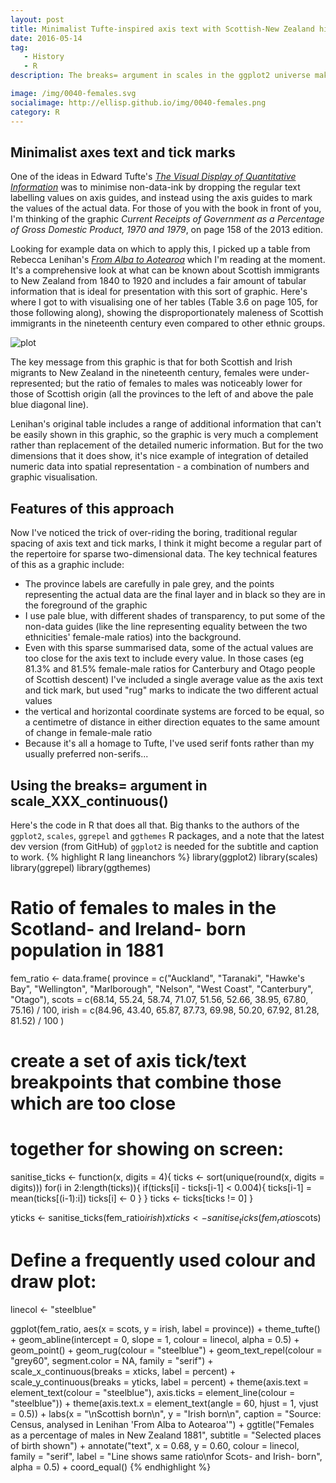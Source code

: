 ```yaml
---
layout: post
title: Minimalist Tufte-inspired axis text with Scottish-New Zealand historical material
date: 2016-05-14
tag: 
   - History
   - R
description: The breaks= argument in scales in the ggplot2 universe makes it simple to do minimalist Tufte-inspired scales where the text and tick marks show the actual data values rather than just regular intervals.

image: /img/0040-females.svg
socialimage: http://ellisp.github.io/img/0040-females.png
category: R
---
```

## Minimalist axes text and tick marks

One of the ideas in Edward Tufte's [*The Visual Display of Quantitative Information*](http://www.amazon.com/Visual-Display-Quantitative-Information/dp/0961392142) was to minimise non-data-ink by dropping the regular text labelling values on axis guides, and instead using the axis guides to mark the values of the actual data.  For those of you with the book in front of you, I'm thinking of the graphic *Current Receipts of Government as a Percentage of Gross Domestic Product, 1970 and 1979*, on page 158 of the 2013 edition.


Looking for example data on which to apply this, I picked up a table from Rebecca Lenihan's [*From Alba to Aotearoa*](http://www.otago.ac.nz/press/books/otago115810.html) which I'm reading at the moment.  It's a comprehensive look at what can be known about Scottish immigrants to New Zealand from 1840 to 1920 and includes a fair amount of tabular information that is ideal for presentation with this sort of graphic.  Here's where I got to with visualising one of her tables (Table 3.6 on page 105, for those following along), showing the disproportionately maleness of Scottish immigrants in the nineteenth century even compared to other ethnic groups.

![plot](/img/0040-females.svg)

The key message from this graphic is that for both Scottish and Irish migrants to New Zealand in the nineteenth century, females were under-represented; but the ratio of females to males was noticeably lower for those of Scottish origin (all the provinces to the left of and above the pale blue diagonal line).  

Lenihan's original table includes a range of additional information that can't be easily shown in this graphic, so the graphic is very much a complement rather than replacement of the detailed numeric information.  But for the two dimensions that it does show, it's nice example of integration of detailed numeric data into spatial representation - a combination of numbers and graphic visualisation.

## Features of this approach

Now I've noticed the trick of over-riding the boring, traditional regular spacing of axis text and tick marks, I think it might become a regular part of the repertoire for sparse two-dimensional data.  The key technical features of this as a graphic include:

* The province labels are carefully in pale grey, and the points representing the actual data are the final layer and in black so they are in the foreground of the graphic
* I use pale blue, with different shades of transparency, to put some of the non-data guides (like the line representing equality between the two ethnicities' female-male ratios) into the background.
* Even with this sparse summarised data, some of the actual values are too close for the axis text to include every value.  In those cases (eg 81.3% and 81.5% female-male ratios for Canterbury and Otago people of Scottish descent) I've included a single average value as the axis text and tick mark, but used "rug" marks to indicate the two different actual values
* the vertical and horizontal coordinate systems are forced to be equal, so a centimetre of distance in either direction equates to the same amount of change in female-male ratio
* Because it's all a homage to Tufte, I've used serif fonts rather than my usually preferred non-serifs...

## Using the breaks= argument in scale_XXX_continuous()

Here's the code in R that does all that.  Big thanks to the authors of the `ggplot2`, `scales`, `ggrepel` and `ggthemes` R packages, and a note that the latest dev version (from GitHub) of `ggplot2` is needed for the subtitle and caption to work.
{% highlight R lang lineanchors %} 
library(ggplot2)
library(scales)
library(ggrepel)
library(ggthemes)

# Ratio of females to males in the Scotland- and Ireland- born population in 1881
fem_ratio <- data.frame(
   province = c("Auckland", "Taranaki", "Hawke's Bay", "Wellington", "Marlborough", "Nelson", "West Coast", "Canterbury", "Otago"), 
   scots = c(68.14, 55.24, 58.74, 71.07, 51.56, 52.66, 38.95, 67.80, 75.16) / 100,
   irish = c(84.96, 43.40, 65.87, 87.73, 69.98, 50.20, 67.92, 81.28, 81.52) / 100
)

# create a set of axis tick/text breakpoints that combine those which are too close
# together for showing on screen:
sanitise_ticks <- function(x, digits = 4){
   ticks <- sort(unique(round(x, digits = digits)))
   for(i in 2:length(ticks)){
      if(ticks[i] - ticks[i-1] < 0.004){
         ticks[i-1] = mean(ticks[(i-1):i])
         ticks[i] <- 0
      }
   }
   ticks <- ticks[ticks != 0] 
}

yticks <- sanitise_ticks(fem_ratio$irish)
xticks <- sanitise_ticks(fem_ratio$scots)


# Define a frequently used colour and draw plot:
linecol <- "steelblue"

ggplot(fem_ratio, aes(x = scots, y = irish, label = province)) +
   theme_tufte() +
   geom_abline(intercept = 0, slope = 1, colour = linecol, alpha = 0.5) +
   geom_point() +
   geom_rug(colour = "steelblue") +
   geom_text_repel(colour = "grey60", segment.color = NA, family = "serif") +
   scale_x_continuous(breaks = xticks, label = percent) +
   scale_y_continuous(breaks = yticks, label = percent) +
   theme(axis.text = element_text(colour = "steelblue"),
         axis.ticks = element_line(colour = "steelblue")) +
   theme(axis.text.x = element_text(angle = 60, hjust = 1, vjust = 0.5)) +
   labs(x = "\nScottish born\n", y = "Irish born\n", 
        caption = "Source: Census, analysed in Lenihan 'From Alba to Aotearoa'") +
   ggtitle("Females as a percentage of males in New Zealand 1881",
           subtitle = "Selected places of birth shown") +
   annotate("text", x = 0.68, y = 0.60, colour = linecol, family = "serif",
            label = "Line shows same ratio\nfor Scots- and Irish- born",
            alpha = 0.5) +
   coord_equal()
{% endhighlight %}    
